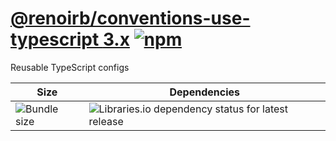 # [@renoirb/conventions-use-typescript **3.x**][url-repo] [![npm][shields-npm]][url-npmjs]

Reusable TypeScript configs

| Size                                | Dependencies                                                             |
| ----------------------------------- | ------------------------------------------------------------------------ |
| ![Bundle size][shields-bundle-size] | ![Libraries.io dependency status for latest release][shields-dependabot] |

[url-npmjs]: https://www.npmjs.com/package/%40renoirb%2Fconventions-use-typescript-3
[url-repo]: https://github.com/renoirb/experiments-201908-rush-typescript-just-bili-monorepo/tree/v1.x-dev/conventions/use-typescript-3
[shields-npm]: https://img.shields.io/npm/v/%40renoirb%2Fconventions-use-typescript-3?style=flat-square&logo=appveyor&label=npm&logo=npm
[shields-bundle-size]: https://img.shields.io/bundlephobia/min/%40renoirb%2Fconventions-use-typescript-3?style=flat-square
[shields-dependabot]: https://img.shields.io/librariesio/release/npm/%40renoirb%2Fconventions-use-typescript-3?style=flat-square&logo=appveyor&logo=dependabot
